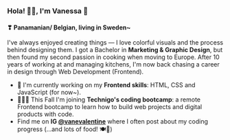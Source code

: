 ### Hola! 🙋‍♀️, I'm Vanessa 🎈
#### ❣ Panamanian/ Belgian, living in Sweden~
I've always enjoyed creating things — I love colorful visuals and the process behind designing them.
I got a Bachelor in **Marketing & Graphic Design**, but then found my second passion in cooking when moving to Europe.
After 10 years of working at and managing kitchens, I'm now back chasing a career in design through Web Development (Frontend).

- 🔨 I'm currently working on my **Frontend skills**: HTML, CSS and JavaScript (for now~).
- 🌈👩‍💻 This Fall I'm joining **Technigo's coding bootcamp**: a remote Frontend bootcamp to learn how to build web projects and digital products with code.
- Find me on **IG <a href="https://www.instagram.com/vanevalentine/" target="_blank">@vanevalentine</a>** where I often post about my coding progress (...and lots of food! 🍽🥗)

<!--
**VanessaSue27/VanessaSue27** is a ✨ _special_ ✨ repository because its `README.md` (this file) appears on your GitHub profile.

Here are some ideas to get you started:

- 🔭 I’m currently working on ...
- 🌱 I’m currently learning ...
- 👯 I’m looking to collaborate on ...
- 🤔 I’m looking for help with ...
- 💬 Ask me about ...
- 📫 How to reach me: ...
- 😄 Pronouns: ...
- ⚡ Fun fact: ...
-->
